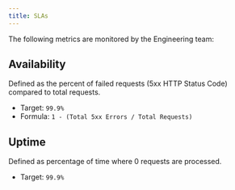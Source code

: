 ```yaml
---
title: SLAs
---
```

The following metrics are monitored by the Engineering team:

## Availability
  
  Defined as the percent of failed requests (5xx HTTP Status Code) compared to total requests.

  - Target: `99.9%`
  - Formula: `1 - (Total 5xx Errors / Total Requests)` 

## Uptime

  Defined as percentage of time where 0 requests are processed.

  - Target: `99.9%`

